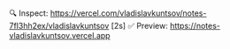 🔍 Inspect: https://vercel.com/vladislavkuntsov/notes-7fl3hh2ex/vladislavkuntsov [2s]
✅ Preview: https://notes-vladislavkuntsov.vercel.app
